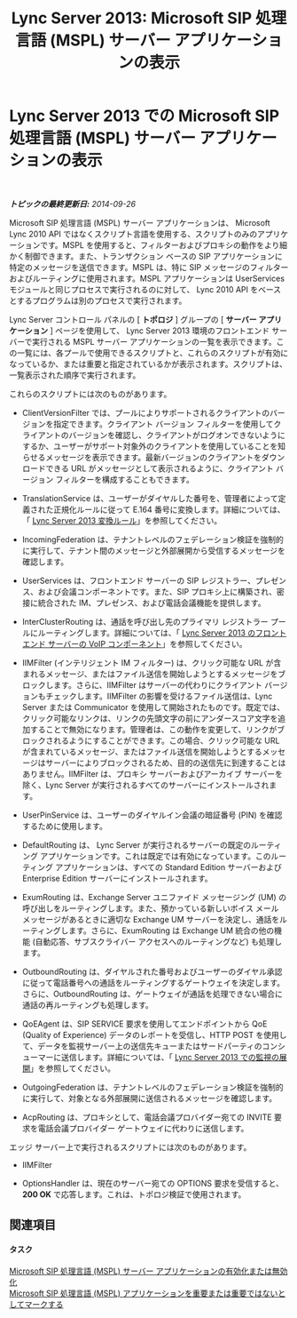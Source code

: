 ﻿---
title: 'Lync Server 2013: Microsoft SIP 処理言語  (MSPL) サーバー アプリケーションの表示'
TOCTitle: Microsoft SIP 処理言語  (MSPL) サーバー アプリケーションの表示
ms:assetid: b7df1323-b6bd-4925-8fe6-5241c91fe51b
ms:mtpsurl: https://technet.microsoft.com/ja-jp/library/Gg182575(v=OCS.15)
ms:contentKeyID: 48273386
ms.date: 05/19/2016
mtps_version: v=OCS.15
ms.translationtype: HT
---

# Lync Server 2013 での Microsoft SIP 処理言語 (MSPL) サーバー アプリケーションの表示

 

_**トピックの最終更新日:** 2014-09-26_

Microsoft SIP 処理言語 (MSPL) サーバー アプリケーションは、 Microsoft Lync 2010 API ではなくスクリプト言語を使用する、スクリプトのみのアプリケーションです。MSPL を使用すると、フィルターおよびプロキシの動作をより細かく制御できます。また、トランザクション ベースの SIP アプリケーションに特定のメッセージを送信できます。MSPL は、特に SIP メッセージのフィルターおよびルーティングに使用されます。MSPL アプリケーションは UserServices モジュールと同じプロセスで実行されるのに対して、 Lync 2010 API をベースとするプログラムは別のプロセスで実行されます。

Lync Server コントロール パネルの \[ **トポロジ** \] グループの \[ **サーバー アプリケーション** \] ページを使用して、 Lync Server 2013 環境のフロントエンド サーバーで実行される MSPL サーバー アプリケーションの一覧を表示できます。この一覧には、各プールで使用できるスクリプトと、これらのスクリプトが有効になっているか、または重要と指定されているかが表示されます。スクリプトは、一覧表示された順序で実行されます。

これらのスクリプトには次のものがあります。

  - ClientVersionFilter では、プールによりサポートされるクライアントのバージョンを指定できます。クライアント バージョン フィルターを使用してクライアントのバージョンを確認し、クライアントがログオンできないようにするか、ユーザーがサポート対象外のクライアントを使用していることを知らせるメッセージを表示できます。最新バージョンのクライアントをダウンロードできる URL がメッセージとして表示されるように、クライアント バージョン フィルターを構成することもできます。

  - TranslationService は、ユーザーがダイヤルした番号を、管理者によって定義された正規化ルールに従って E.164 番号に変換します。詳細については、「 [Lync Server 2013 変換ルール](lync-server-2013-translation-rules.md)」を参照してください。

  - IncomingFederation は、テナントレベルのフェデレーション検証を強制的に実行して、テナント間のメッセージと外部展開から受信するメッセージを確認します。

  - UserServices は、フロントエンド サーバーの SIP レジストラー、プレゼンス、および会議コンポーネントです。また、SIP プロキシ上に構築され、密接に統合された IM、プレゼンス、および電話会議機能を提供します。

  - InterClusterRouting は、通話を呼び出し先のプライマリ レジストラー プールにルーティングします。詳細については、「 [Lync Server 2013 のフロント エンド サーバーの VoIP コンポーネント](lync-server-2013-front-end-server-voip-components.md)」を参照してください。

  - IIMFilter (インテリジェント IM フィルター) は、クリック可能な URL が含まれるメッセージ、またはファイル送信を開始しようとするメッセージをブロックします。さらに、IIMFilter はサーバーの代わりにクライアント バージョンもチェックします。IIMFilter の影響を受けるファイル送信は、Lync Server または Communicator を使用して開始されたものです。既定では、クリック可能なリンクは、リンクの先頭文字の前にアンダースコア文字を追加することで無効になります。管理者は、この動作を変更して、リンクがブロックされるようにすることができます。この場合、クリック可能な URL が含まれているメッセージ、またはファイル送信を開始しようとするメッセージはサーバーによりブロックされるため、目的の送信先に到達することはありません。IIMFilter は、プロキシ サーバーおよびアーカイブ サーバーを除く、Lync Server が実行されるすべてのサーバーにインストールされます。

  - UserPinService は、ユーザーのダイヤルイン会議の暗証番号 (PIN) を確認するために使用します。

  - DefaultRouting は、 Lync Server が実行されるサーバーの既定のルーティング アプリケーションです。これは既定では有効になっています。このルーティング アプリケーションは、すべての Standard Edition サーバーおよび Enterprise Edition サーバーにインストールされます。

  - ExumRouting は、Exchange Server ユニファイド メッセージング (UM) の呼び出しをルーティングします。また、預かっている新しいボイス メール メッセージがあるときに適切な Exchange UM サーバーを決定し、通話をルーティングします。さらに、ExumRouting は Exchange UM 統合の他の機能 (自動応答、サブスクライバー アクセスへのルーティングなど) も処理します。

  - OutboundRouting は、ダイヤルされた番号およびユーザーのダイヤル承認に従って電話番号への通話をルーティングするゲートウェイを決定します。さらに、OutboundRouting は、ゲートウェイが通話を処理できない場合に通話の再ルーティングも処理します。

  - QoEAgent は、SIP SERVICE 要求を使用してエンドポイントから QoE (Quality of Experience) データのレポートを受信し、HTTP POST を使用して、データを監視サーバー上の送信先キューまたはサードパーティのコンシューマーに送信します。詳細については、「 [Lync Server 2013 での監視の展開](lync-server-2013-deploying-monitoring.md)」を参照してください。

  - OutgoingFederation は、テナントレベルのフェデレーション検証を強制的に実行して、対象となる外部展開に送信されるメッセージを確認します。

  - AcpRouting は、プロキシとして、電話会議プロバイダー宛ての INVITE 要求を電話会議プロバイダー ゲートウェイに代わりに送信します。

エッジ サーバー上で実行されるスクリプトには次のものがあります。

  - IIMFilter

  - OptionsHandler は、現在のサーバー宛ての OPTIONS 要求を受信すると、 **200 OK** で応答します。これは、トポロジ検証で使用されます。

## 関連項目

#### タスク

[Microsoft SIP 処理言語 (MSPL) サーバー アプリケーションの有効化または無効化](lync-server-2013-enable-or-disable-a-microsoft-sip-processing-language-mspl-server-application.md)  
[Microsoft SIP 処理言語 (MSPL) アプリケーションを重要または重要ではないとしてマークする](lync-server-2013-mark-a-microsoft-sip-processing-language-mspl-application-as-critical-or-not-critical.md)


